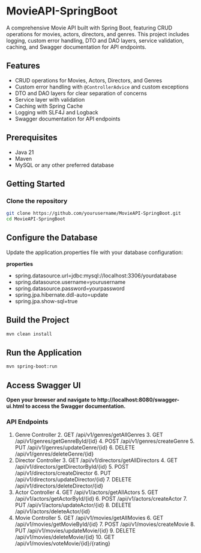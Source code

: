 # MovieAPI-SpringBoot

A comprehensive Movie API built with Spring Boot, featuring CRUD operations for movies, actors, directors, and genres. This project includes logging, custom error handling, DTO and DAO layers, service validation, caching, and Swagger documentation for API endpoints.

## Features

- CRUD operations for Movies, Actors, Directors, and Genres
- Custom error handling with `@ControllerAdvice` and custom exceptions
- DTO and DAO layers for clear separation of concerns
- Service layer with validation
- Caching with Spring Cache
- Logging with SLF4J and Logback
- Swagger documentation for API endpoints

## Prerequisites

- Java 21
- Maven
- MySQL or any other preferred database

## Getting Started

### Clone the repository

```bash
git clone https://github.com/yourusername/MovieAPI-SpringBoot.git
cd MovieAPI-SpringBoot 
```

## Configure the Database
Update the application.properties file with your database configuration:

**properties**
- spring.datasource.url=jdbc:mysql://localhost:3306/yourdatabase
- spring.datasource.username=yourusername
- spring.datasource.password=yourpassword
- spring.jpa.hibernate.ddl-auto=update
- spring.jpa.show-sql=true

## Build the Project

```bash
mvn clean install
```
## Run the Application
```bash
mvn spring-boot:run
```
## Access Swagger UI

**Open your browser and navigate to http://localhost:8080/swagger-ui.html to access the Swagger documentation.**

### API Endpoints
1. Genre Controller 
   2. GET /api/v1/genres/getAllGenres 
   3. GET /api/v1/genres/getGenreById/{id} 
   4. POST /api/v1/genres/createGenre 
   5. PUT /api/v1/genres/updateGenre/{id} 
   6. DELETE /api/v1/genres/deleteGenre/{id}
2. Director Controller 
   3. GET /api/v1/directors/getAllDirectors 
   4. GET /api/v1/directors/getDirectorById/{id} 
   5. POST /api/v1/directors/createDirector 
   6. PUT /api/v1/directors/updateDirector/{id} 
   7. DELETE /api/v1/directors/deleteDirector/{id}
3. Actor Controller 
   4. GET /api/v1/actors/getAllActors 
   5. GET /api/v1/actors/getActorById/{id} 
   6. POST /api/v1/actors/createActor 
   7. PUT /api/v1/actors/updateActor/{id} 
   8. DELETE /api/v1/actors/deleteActor/{id}
4. Movie Controller 
   5. GET /api/v1/movies/getAllMovies 
   6. GET /api/v1/movies/getMovieById/{id} 
   7. POST /api/v1/movies/createMovie 
   8. PUT /api/v1/movies/updateMovie/{id} 
   9. DELETE /api/v1/movies/deleteMovie/{id} 
   10. GET /api/v1/movies/voteMovie/{id}/{rating}